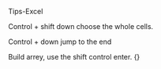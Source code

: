 Tips-Excel

Control + shift down choose the whole cells.

Control + down jump to the end

Build arrey, use the shift control enter. {}













